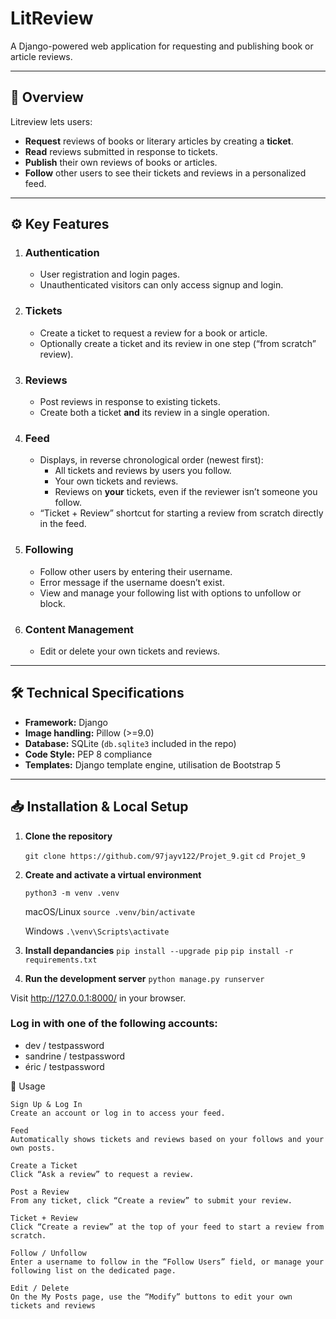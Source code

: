 # LitReview

A Django-powered web application for requesting and publishing book or article reviews.

---

## 🚀 Overview

Litreview lets users:

- **Request** reviews of books or literary articles by creating a **ticket**.  
- **Read** reviews submitted in response to tickets.  
- **Publish** their own reviews of books or articles.  
- **Follow** other users to see their tickets and reviews in a personalized feed.

---

## ⚙️ Key Features

1. ### Authentication  
   - User registration and login pages.  
   - Unauthenticated visitors can only access signup and login.

2. ### Tickets  
   - Create a ticket to request a review for a book or article.  
   - Optionally create a ticket and its review in one step (“from scratch” review).

3. ### Reviews  
   - Post reviews in response to existing tickets.  
   - Create both a ticket **and** its review in a single operation.

4. ### Feed  
   - Displays, in reverse chronological order (newest first):  
     - All tickets and reviews by users you follow.  
     - Your own tickets and reviews.  
     - Reviews on **your** tickets, even if the reviewer isn’t someone you follow.  
   - “Ticket + Review” shortcut for starting a review from scratch directly in the feed.

5. ### Following  
   - Follow other users by entering their username.  
   - Error message if the username doesn’t exist.  
   - View and manage your following list with options to unfollow or block.

6. ### Content Management  
   - Edit or delete your own tickets and reviews.

---

## 🛠️ Technical Specifications

- **Framework:** Django  
- **Image handling:** Pillow (>=9.0)
- **Database:** SQLite (`db.sqlite3` included in the repo)  
- **Code Style:** PEP 8 compliance  
- **Templates:** Django template engine, utilisation de Bootstrap 5


---

## 📥 Installation & Local Setup

1. **Clone the repository**

   `git clone https://github.com/97jayv122/Projet_9.git`
   `cd Projet_9`

2. **Create and activate a virtual environment**
    
    `python3 -m venv .venv`

    macOS/Linux
    `source .venv/bin/activate`

    Windows
    `.\venv\Scripts\activate`    

3. **Install depandancies**
    `pip install --upgrade pip`
    `pip install -r requirements.txt`

4. **Run the development server**
    `python manage.py runserver`

Visit http://127.0.0.1:8000/ in your browser.

### Log in with one of the following accounts:
   - dev / testpassword
   - sandrine / testpassword
   - éric / testpassword

🎯 Usage

    Sign Up & Log In
    Create an account or log in to access your feed.

    Feed
    Automatically shows tickets and reviews based on your follows and your own posts.

    Create a Ticket
    Click “Ask a review” to request a review.

    Post a Review
    From any ticket, click “Create a review” to submit your review.

    Ticket + Review
    Click “Create a review” at the top of your feed to start a review from scratch.

    Follow / Unfollow
    Enter a username to follow in the “Follow Users” field, or manage your following list on the dedicated page.

    Edit / Delete
    On the My Posts page, use the “Modify” buttons to edit your own tickets and reviews

